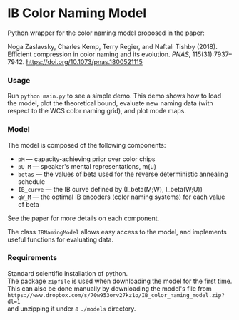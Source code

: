 # IB Color Naming Model

Python wrapper for the color naming model proposed in the paper:

Noga Zaslavsky, Charles Kemp, Terry Regier, and Naftali Tishby (2018).
Efficient compression in color naming and its evolution. *PNAS*, 115(31):7937– 7942.
https://doi.org/10.1073/pnas.1800521115 


### Usage

Run `python main.py` to see a simple demo.
This demo shows how to load the model, plot the theoretical bound,
evaluate new naming data (with respect to the WCS color naming grid),
and plot mode maps.

### Model

The model is composed of the following components:

- `pM`	— capacity-achieving prior over color chips
- `pU_M` — speaker's mental representations, m(u)
- `betas` —	the values of beta used for the reverse deterministic annealing schedule
- `IB_curve` —	the IB curve defined by (I_beta(M;W), I_beta(W;U))
- `qW_M`	—	the optimal IB encoders (color naming systems) for each value of beta

See the paper for more details on each component.

The class `IBNamingModel` allows easy access to the model,
and implements useful functions for evaluating data. 

### Requirements

Standard scientific installation of python.  
The package `zipfile` is used when downloading the model for the first time. This can also be done manually by
downloading the model's file from  
```https://www.dropbox.com/s/70w953orv27kz1o/IB_color_naming_model.zip?dl=1```  
and unzipping it under a `./models` directory.

